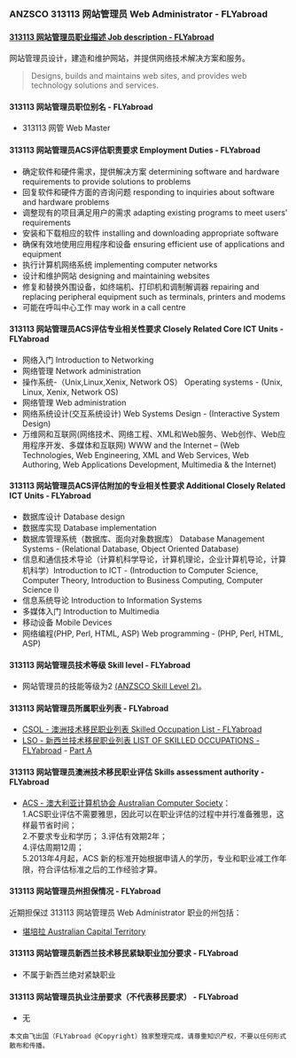 ### ANZSCO 313113 网站管理员 Web Administrator - FLYabroad ###

#### [313113 网站管理员职业描述 Job description - FLYabroad](http://www.flyabroadvisa.com/anzsco/3131.html#313113)

网站管理员设计，建造和维护网站，并提供网络技术解决方案和服务。

> Designs, builds and maintains web sites, and provides web technology solutions and services.

#### 313113 网站管理员职位别名 - FLYabroad
 
- 313113 网管 Web Master

#### 313113 网站管理员ACS评估职责要求 Employment Duties - FLYabroad

- 确定软件和硬件需求，提供解决方案 determining software and hardware requirements to provide solutions to problems 
- 回复软件和硬件方面的咨询问题 responding to inquiries about software and hardware problems 
- 调整现有的项目满足用户的需求 adapting existing programs to meet users' requirements 
- 安装和下载相应的软件 installing and downloading appropriate software 
- 确保有效地使用应用程序和设备 ensuring efficient use of applications and equipment 
- 执行计算机网络系统 implementing computer networks 
- 设计和维护网站 designing and maintaining websites 
- 修复和替换外围设备，如终端机、打印机和调制解调器 repairing and replacing peripheral equipment such as terminals, printers and modems 
- 可能在呼叫中心工作 may work in a call centre 

#### 313113 网站管理员ACS评估专业相关性要求 Closely Related Core ICT Units - FLYabroad

- 网络入门 Introduction to Networking 
- 网络管理 Network administration 
- 操作系统-（Unix,Linux,Xenix, Network OS） Operating systems - (Unix, Linux, Xenix, Network OS) 
- 网络管理 Web administration 
- 网络系统设计(交互系统设计) Web Systems Design - (Interactive System Design) 
- 万维网和互联网(网络技术、网络工程、XML和Web服务、Web创作、Web应用程序开发、多媒体和互联网) WWW and the Internet – (Web Technologies, Web Engineering, XML and Web Services, Web Authoring, Web Applications Development, Multimedia & the Internet) 

#### 313113 网站管理员ACS评估附加的专业相关性要求 Additional Closely Related ICT Units - FLYabroad

- 数据库设计 Database design 
- 数据库实现 Database implementation 
- 数据库管理系统（数据库、面向对象数据库） Database Management Systems - (Relational Database, Object Oriented Database) 
- 信息和通信技术导论（计算机科学导论，计算机理论，企业计算机导论，计算机科学）Introduction to ICT - (Introduction to Computer Science, Computer Theory, Introduction to Business Computing, Computer Science I) 
- 信息系统导论 Introduction to Information Systems 
- 多媒体入门 Introduction to Multimedia 
- 移动设备 Mobile Devices 
- 网络编程(PHP, Perl, HTML, ASP)  Web programming - (PHP, Perl, HTML, ASP) 

#### 313113 网站管理员技术等级 Skill level - FLYabroad

- 网站管理员的技能等级为2 [(ANZSCO Skill Level 2)](http://www.flyabroadvisa.com/anzsco/)。

#### 313113 网站管理员所属职业列表 - FLYabroad

- [CSOL - 澳洲技术移民职业列表 Skilled Occupation List - FLYabroad](http://www.flyabroadvisa.com/sol/)
- [LSO - 新西兰技术移民职业列表 LIST OF SKILLED OCCUPATIONS - FLYabroad](http://nz.flyabroadvisa.com/lso/) - [Part A](parta)

#### 313113 网站管理员澳洲技术移民职业评估 Skills assessment authority - FLYabroad

- [ACS - 澳大利亚计算机协会 Australian Computer Society](http://www.flyabroadvisa.com/ass/acs.html)：      
1.ACS职业评估不需要雅思，因此可以在职业评估的过程中并行准备雅思，这样最节省时间；     
2.不要求专业和学历；
3.评估有效期2年；    
4.评估周期12周；   
5.2013年4月起，ACS 新的标准开始根据申请人的学历，专业和职业减工作年限，符合评估标准之后的工作经验才算。

#### 313113 网站管理员州担保情况 - FLYabroad

近期担保过 313113 网站管理员 Web Administrator 职业的州包括：

- [堪培拉 Australian Capital Territory](http://www.flyabroadvisa.com/zdb/act.html)

#### 313113 网站管理员新西兰技术移民紧缺职业加分要求 - FLYabroad

- 不属于新西兰绝对紧缺职业

#### 313113 网站管理员执业注册要求（不代表移民要求） - FLYabroad

- 无

`本文由飞出国（FLYabroad @Copyright）独家整理完成，请尊重知识产权，不要以任何形式散布和传播。`